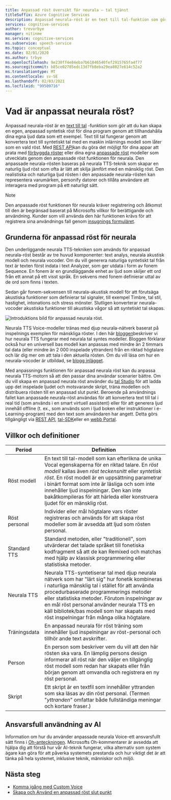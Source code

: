 ```yaml
---
title: Anpassad röst översikt för neurala – tal tjänst
titleSuffix: Azure Cognitive Services
description: Anpassad neurala-röst är en text till tal-funktion som gör att du kan skapa en egen, anpassad syntetisk röst för dina program genom att tillhandahålla dina egna ljud data som ett exempel.
services: cognitive-services
author: trevorbye
manager: nitinme
ms.service: cognitive-services
ms.subservice: speech-service
ms.topic: conceptual
ms.date: 02/01/2020
ms.author: trbye
ms.openlocfilehash: 9e230ff4e84eba7b61846540fef2915765fa4f77
ms.sourcegitcommit: b85ce02785edc13d7fb8eba29ea8027e614c52a2
ms.translationtype: MT
ms.contentlocale: sv-SE
ms.lasthandoff: 02/03/2021
ms.locfileid: "99509716"
---
```

# <a name="what-is-custom-neural-voice"></a>Vad är anpassat neurala röst?

Anpassad neurala-röst är en [text till tal](https://docs.microsoft.com/azure/cognitive-services/speech-service/text-to-speech) -funktion som gör att du kan skapa en egen, anpassad syntetisk röst för dina program genom att tillhandahålla dina egna ljud data som ett exempel. Text till tal fungerar genom att konvertera text till syntetiskt tal med en maskin inlärnings modell som låter som en vald röst. Med [REST API](https://docs.microsoft.com/azure/cognitive-services/speech-service/rest-text-to-speech)kan du göra det möjligt för dina appar att prata med [förbyggda röster](https://docs.microsoft.com/azure/cognitive-services/speech-service/language-support#neural-voices) eller dina egna [anpassade röst](https://docs.microsoft.com/azure/cognitive-services/speech-service/how-to-custom-voice-prepare-data) modeller som utvecklats genom den anpassade röst funktionen för neurala. Den anpassade neurala-rösten baseras på neurala TTS-teknik som skapar en naturlig ljud röst som ofta är lätt att skilja jämfört med en mänsklig röst.
Den realistiska och naturliga ljud rösten i den anpassade neurala-rösten kan representera varumärken, personify datorer och tillåta användare att interagera med program på ett naturligt sätt.

> [!NOTE]
> Den anpassade röst funktionen för neurala kräver registrering och åtkomst till den är begränsad baserat på Microsofts villkor för berättigande och användning. Kunder som vill använda den här funktionen krävs för att registrera sina användnings fall genom [insugnings formuläret](https://aka.ms/customneural).

## <a name="the-basics-of-custom-neural-voice"></a>Grunderna för anpassad röst för neurala

Den underliggande neurala TTS-tekniken som används för anpassad neurala-röst består av tre huvud komponenter: text analys, neurala akustisk modell och neurala vocoder. Om du vill generera naturliga syntetiskt tal från text är texten först indata i text Analyzer, som ger utdata i form av fonem Sequence. En fonem är en grundläggande enhet av ljud som skiljer ett ord från ett annat på ett visst språk. En sekvens med fonem definierar uttal av de ord som finns i texten. 

Sedan går fonem-sekvensen till neurala-akustisk modell för att förutsäga akustiska funktioner som definierar tal signaler, till exempel Timbre, tal stil, hastighet, intonations och stress mönster. Slutligen konverterar neurala-vocoder akustiska funktioner till akustiska vågor så att syntetiskt tal skapas.

![Introduktions bild för anpassad neurala röst.](./media/custom-voice/cnv-intro.png)

Neurala TTS Voice-modeller tränas med djup neurala-nätverk baserat på inspelnings exemplen för mänskliga röster. I den här [bloggen](https://techcommunity.microsoft.com/t5/azure-ai/neural-text-to-speech-extends-support-to-15-more-languages-with/ba-p/1505911)beskriver vi hur neurala TTS fungerar med neurala tal syntes modeller. Bloggen förklarar också hur en universell bas modell kan anpassas med mindre än 2 timmars tal data (eller mindre än 2 000 inspelade yttranden) från en riktad högtalare och lär dig mer om att tala i den aktuella rösten. Om du vill läsa om hur en neurala-vocoder är utbildad, se [blogg inlägget](https://techcommunity.microsoft.com/t5/azure-ai/azure-neural-tts-upgraded-with-hifinet-achieving-higher-audio/ba-p/1847860).

Med anpassnings funktionen för anpassad neurala röst kan du anpassa neurala TTS-motorn så att den passar dina användar scenarier bättre. Om du vill skapa en anpassad neurala röst använder du [tal Studio](https://speech.microsoft.com/customvoice) för att ladda upp det inspelade ljudet och motsvarande skript, träna modellen och distribuera rösten till en anpassad slut punkt. Beroende på användnings fallet kan anpassade neurala-röst användas för att konvertera text till tal i real tid (som används i en smart virtuell assistent) eller för att generera ljud innehåll offline (t. ex., som används som i ljud boken eller instruktioner i e-Learning-program) med den text som användaren har angett. Detta görs tillgängligt via [REST API](https://docs.microsoft.com/azure/cognitive-services/speech-service/rest-text-to-speech), [tal-SDK](https://docs.microsoft.com/azure/cognitive-services/speech-service/get-started-text-to-speech?tabs=script%2Cwindowsinstall&pivots=programming-language-csharp)eller en [webb Portal](https://speech.microsoft.com/audiocontentcreation).

## <a name="terms-and-definitions"></a>Villkor och definitioner

| **Period**      | **Definition**                                                                                                                                                                                                                                                                                                                                                                                       |
|---------------|------------------------------------------------------------------------------------------------------------------------------------------------------------------------------------------------------------------------------------------------------------------------------------------------------------------------------------------------------------------------------------------------------|
| Röst modell   | En text till tal-modell som kan efterlikna de unika Vocal egenskaperna för en riktad talare. En *röst modell* kallas även *röst teckensnitt* eller *syntetisk röst*. En röst modell är en uppsättning parametrar i binärt format som inte är läsliga och som inte innehåller ljud inspelningar. Den kan inte bakåtkompileras för att härleda eller konstruera ljudet för en mänsklig röst. |
| Röst personal  | Individer eller mål högtalare vars röster registreras och används för att skapa röst modeller som är avsedda att ljud som rösten personal.                                                                                                                                                                                                                                                   |
| Standard TTS  | Standard metoden, eller "traditionell", som utvärderar det talade språket till fonetiska kodfragment så att de kan Remixed och matchas med hjälp av klassisk programmering eller statistiska metoder.                                                                                                                                                                                                    |
| Neurala TTS    | Neurala TTS-syntetiserar tal med djup neurala nätverk som har "lärt sig" hur fonetik kombineras i naturliga mänsklig tal i stället för att använda procedurbaserade programmerings metoder eller statistiska metoder. Förutom inspelningar av en mål röst personal använder neurala TTS en käll bibliotek/bas modell som har skapats med röst inspelningar från många olika högtalare.          |
| Träningsdata | En anpassad neurala för röst träning som innehåller ljud inspelningar av röst-personal och tillhör ande text avskrifter.                                                                                                                                                                                                                                                               |
| Person       | En person som beskriver vem du vill att den här rösten ska vara. En lämplig persons design informerar all röst när den väljer en tillgänglig röst modell som redan har skapats eller från början genom att omvandla och registrera en ny röst personal.                                                                                                |
| Skript        | Ett skript är en textfil som innehåller yttranden som ska läsas av din röst personal. (Termen "*yttranden*" omfattar både fullständiga meningar och kortare fraser.)                                                                                                                                                                                                                               |

## <a name="responsible-use-of-ai"></a>Ansvarsfull användning av AI

Information om hur du använder anpassade neurala Voice-ett ansvarsfullt sätt finns i [Oh-anteckningen](https://docs.microsoft.com/legal/cognitive-services/speech-service/custom-neural-voice/transparency-note-custom-neural-voice). Microsofts Oh-kommentarer är avsedda att hjälpa dig att förstå hur vår AI-teknik fungerar, vilka alternativ som system ägare kan göra för att påverka systemets prestanda och hur viktigt det är att tänka på hela systemet, inklusive teknik, människor och miljö.

## <a name="next-steps"></a>Nästa steg

* [Komma igång med Custom Voice](how-to-custom-voice.md)
* [Skapa och Använd en anpassad röst slut punkt](how-to-custom-voice-create-voice.md)